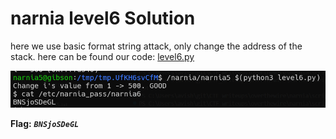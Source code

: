 # narnia level6 Solution

here we use basic format string attack, only change the address of the stack.
here can be found our code: [level6.py](./scripts/level6.py)

![alt text](./images/level6.png)

**Flag:** ***`BNSjoSDeGL`*** 

